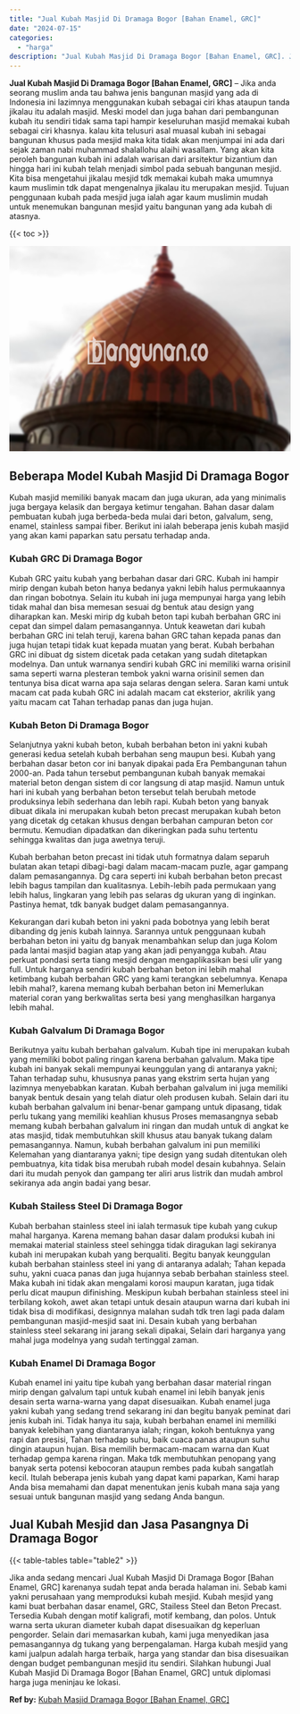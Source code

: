 ```yaml
---
title: "Jual Kubah Masjid Di Dramaga Bogor [Bahan Enamel, GRC]"
date: "2024-07-15"
categories: 
  - "harga"
description: "Jual Kubah Masjid Di Dramaga Bogor [Bahan Enamel, GRC]. Jika anda sedang mencari Jual Kubah Masjid Di Dramaga Bogor [Bahan Enamel, GRC] karenanya sudah tep..."
---
```


**Jual Kubah Masjid Di Dramaga Bogor \[Bahan Enamel, GRC\]** – Jika anda seorang muslim anda tau bahwa jenis bangunan masjid yang ada di Indonesia ini lazimnya menggunakan kubah sebagai ciri khas ataupun tanda jikalau itu adalah masjid. Meski model dan juga bahan dari pembangunan kubah itu sendiri tidak sama tapi hampir keseluruhan masjid memakai kubah sebagai ciri khasnya. kalau kita telusuri asal muasal kubah ini sebagai bangunan khusus pada mesjid maka kita tidak akan menjumpai ini ada dari sejak zaman nabi muhammad shalallohu alaihi wasallam. Yang akan kita peroleh bangunan kubah ini adalah warisan dari arsitektur bizantium dan hingga hari ini kubah telah menjadi simbol pada sebuah bangunan mesjid. Kita bisa mengetahui jikalau mesjid tdk memakai kubah maka umumnya kaum muslimin tdk dapat mengenalnya jikalau itu merupakan mesjid. Tujuan penggunaan kubah pada mesjid juga ialah agar kaum muslimin mudah untuk menemukan bangunan mesjid yaitu bangunan yang ada kubah di atasnya.

{{< toc >}}

![Jual Kubah Masjid Di Dramaga Bogor [Bahan Enamel, GRC]](/images/jual-kubah-masjid-23.png)

## Beberapa Model Kubah Masjid Di Dramaga Bogor

Kubah masjid memiliki banyak macam dan juga ukuran, ada yang minimalis juga bergaya kelasik dan bergaya ketimur tengahan. Bahan dasar dalam pembuatan kubah juga berbeda-beda mulai dari beton, galvalum, seng, enamel, stainless sampai fiber. Berikut ini ialah beberapa jenis kubah masjid yang akan kami paparkan satu persatu terhadap anda.

### Kubah GRC Di Dramaga Bogor

Kubah GRC yaitu kubah yang berbahan dasar dari GRC. Kubah ini hampir mirip dengan kubah beton hanya bedanya yakni lebih halus permukaannya dan ringan bobotnya. Selain itu kubah ini juga mempunyai harga yang lebih tidak mahal dan bisa memesan sesuai dg bentuk atau design yang diharapkan kan. Meski mirip dg kubah beton tapi kubah berbahan GRC ini cepat dan simpel dalam pemasangannya. Untuk keawetan dari kubah berbahan GRC ini telah teruji, karena bahan GRC tahan kepada panas dan juga hujan tetapi tidak kuat kepada muatan yang berat. Kubah berbahan GRC ini dibuat dg sistem dicetak pada cetakan yang sudah ditetapkan modelnya. Dan untuk warnanya sendiri kubah GRC ini memiliki warna orisinil sama seperti warna plesteran tembok yakni warna orisinil semen dan tentunya bisa dicat warna apa saja selaras dengan selera. Saran kami untuk macam cat pada kubah GRC ini adalah macam cat eksterior, akrilik yang yaitu macam cat Tahan terhadap panas dan juga hujan.

### Kubah Beton Di Dramaga Bogor

Selanjutnya yakni kubah beton, kubah berbahan beton ini yakni kubah generasi kedua setelah kubah berbahan seng maupun besi. Kubah yang berbahan dasar beton cor ini banyak dipakai pada Era Pembangunan tahun 2000-an. Pada tahun tersebut pembangunan kubah banyak memakai material beton dengan sistem di cor langsung di atap masjid. Namun untuk hari ini kubah yang berbahan beton tersebut telah berubah metode produksinya lebih sederhana dan lebih rapi. Kubah beton yang banyak dibuat dikala ini merupakan kubah beton precast merupakan kubah beton yang dicetak dg cetakan khusus dengan berbahan campuran beton cor bermutu. Kemudian dipadatkan dan dikeringkan pada suhu tertentu sehingga kwalitas dan juga awetnya teruji.

Kubah berbahan beton precast ini tidak utuh formatnya dalam separuh bulatan akan tetapi dibagi-bagi dalam macam-macam puzle, agar gampang dalam pemasangannya. Dg cara seperti ini kubah berbahan beton precast lebih bagus tampilan dan kualitasnya. Lebih-lebih pada permukaan yang lebih halus, lingkaran yang lebih pas selaras dg ukuran yang di inginkan. Pastinya hemat, tdk banyak budget dalam pemasangannya.

Kekurangan dari kubah beton ini yakni pada bobotnya yang lebih berat dibanding dg jenis kubah lainnya. Sarannya untuk penggunaan kubah berbahan beton ini yaitu dg banyak menambahkan selup dan juga Kolom pada lantai masjid bagian atap yang akan jadi penyangga kubah. Atau perkuat pondasi serta tiang mesjid dengan mengaplikasikan besi ulir yang full. Untuk harganya sendiri kubah berbahan beton ini lebih mahal ketimbang kubah berbahan GRC yang kami terangkan sebelumnya. Kenapa lebih mahal?, karena memang kubah berbahan beton ini Memerlukan material coran yang berkwalitas serta besi yang menghasilkan harganya lebih mahal.

### Kubah Galvalum Di Dramaga Bogor

Berikutnya yaitu kubah berbahan galvalum. Kubah tipe ini merupakan kubah yang memiliki bobot paling ringan karena berbahan galvalum. Maka tipe kubah ini banyak sekali mempunyai keunggulan yang di antaranya yakni; Tahan terhadap suhu, khususnya panas yang ekstrim serta hujan yang lazimnya menyebabkan karatan. Kubah berbahan galvalum ini juga memiliki banyak bentuk desain yang telah diatur oleh produsen kubah. Selain dari itu kubah berbahan galvalum ini benar-benar gampang untuk dipasang, tidak perlu tukang yang memiliki keahlian khusus Proses memasangnya sebab memang kubah berbahan galvalum ini ringan dan mudah untuk di angkat ke atas masjid, tidak membutuhkan skill khusus atau banyak tukang dalam pemasangannya. Namun, kubah berbahan galvalum ini pun memiliki Kelemahan yang diantaranya yakni; tipe design yang sudah ditentukan oleh pembuatnya, kita tidak bisa merubah rubah model desain kubahnya. Selain dari itu mudah penyok dan gampang ter aliri arus listrik dan mudah ambrol sekiranya ada angin badai yang besar.

### Kubah Stailess Steel Di Dramaga Bogor

Kubah berbahan stainless steel ini ialah termasuk tipe kubah yang cukup mahal harganya. Karena memang bahan dasar dalam produksi kubah ini memakai material stainless steel sehingga tidak diragukan lagi sekiranya kubah ini merupakan kubah yang berqualiti. Begitu banyak keunggulan kubah berbahan stainless steel ini yang di antaranya adalah; Tahan kepada suhu, yakni cuaca panas dan juga hujannya sebab berbahan stainless steel. Maka kubah ini tidak akan mengalami korosi maupun karatan, juga tidak perlu dicat maupun difinishing. Meskipun kubah berbahan stainless steel ini terbilang kokoh, awet akan tetapi untuk desain ataupun warna dari kubah ini tidak bisa di modifikasi, designnya malahan sudah tdk tren lagi pada dalam pembangunan masjid-mesjid saat ini. Desain kubah yang berbahan stainless steel sekarang ini jarang sekali dipakai, Selain dari harganya yang mahal juga modelnya yang sudah tertinggal zaman.

### Kubah Enamel Di Dramaga Bogor

Kubah enamel ini yaitu tipe kubah yang berbahan dasar material ringan mirip dengan galvalum tapi untuk kubah enamel ini lebih banyak jenis desain serta warna-warna yang dapat disesuaikan. Kubah enamel juga yakni kubah yang sedang trend sekarang ini dan begitu banyak peminat dari jenis kubah ini. Tidak hanya itu saja, kubah berbahan enamel ini memiliki banyak kelebihan yang diantaranya ialah; ringan, kokoh bentuknya yang rapi dan presisi, Tahan terhadap suhu, baik cuaca panas ataupun suhu dingin ataupun hujan. Bisa memilih bermacam-macam warna dan Kuat terhadap gempa karena ringan. Maka tdk membutuhkan penopang yang banyak serta potensi kebocoran ataupun rembes pada kubah sangatlah kecil. Itulah beberapa jenis kubah yang dapat kami paparkan, Kami harap Anda bisa memahami dan dapat menentukan jenis kubah mana saja yang sesuai untuk bangunan masjid yang sedang Anda bangun.

## Jual Kubah Mesjid dan Jasa Pasangnya Di Dramaga Bogor

{{< table-tables table="table2" >}}

Jika anda sedang mencari Jual Kubah Masjid Di Dramaga Bogor \[Bahan Enamel, GRC\] karenanya sudah tepat anda berada halaman ini. Sebab kami yakni perusahaan yang memproduksi kubah mesjid. Kubah mesjid yang kami buat berbahan dasar enamel, GRC, Stailess Steel dan Beton Precast. Tersedia Kubah dengan motif kaligrafi, motif kembang, dan polos. Untuk warna serta ukuran diameter kubah dapat disesuaikan dg keperluan pengorder. Selain dari memasarkan kubah, kami juga menyedikan jasa pemasangannya dg tukang yang berpengalaman. Harga kubah mesjid yang kami jualpun adalah harga terbaik, harga yang standar dan bisa disesuaikan dengan budget pembangunan mesjid itu sendiri. Silahkan hubungi Jual Kubah Masjid Di Dramaga Bogor \[Bahan Enamel, GRC\] untuk diplomasi harga juga meninjau ke lokasi.

**Ref by:** [Kubah Masjid Dramaga Bogor [Bahan Enamel, GRC]](https://id.wikipedia.org/wiki/Kubah)
